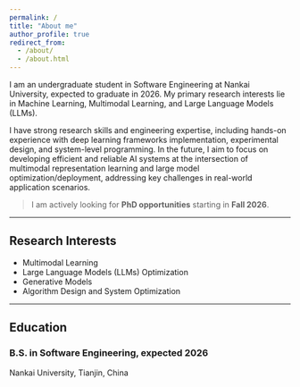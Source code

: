 ```yaml
---
permalink: /
title: "About me"
author_profile: true
redirect_from: 
  - /about/
  - /about.html
---
```


I am an undergraduate student in Software Engineering at Nankai University, expected to graduate in 2026. My primary research interests lie in Machine Learning, Multimodal Learning, and Large Language Models (LLMs).

I have strong research skills and engineering expertise, including hands-on experience with deep learning frameworks implementation, experimental design, and system-level programming. In the future, I aim to focus on developing efficient and reliable AI systems at the intersection of multimodal representation learning and large model optimization/deployment, addressing key challenges in real-world application scenarios.

> I am actively looking for **PhD opportunities** starting in **Fall 2026**.

---

## Research Interests

* Multimodal Learning
* Large Language Models (LLMs) Optimization
* Generative Models
* Algorithm Design and System Optimization

---

## Education

### B.S. in Software Engineering, expected 2026
Nankai University, Tianjin, China
